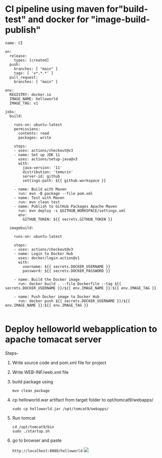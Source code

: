 # CI pipeline using maven for"build-test" and docker for "image-build-publish"


```
name: CI

on:
  release:
    types: [created]
  push:
    branches: [ "main" ]
    tags: [ 'v*.*.*' ]
  pull_request:
    branches: [ "main" ]

env:
  REGISTRY: docker.io
  IMAGE_NAME: helloworld
  IMAGE_TAG: v1

jobs:
  build:

    runs-on: ubuntu-latest
    permissions:
      contents: read
      packages: write

    steps:
    - uses: actions/checkout@v3
    - name: Set up JDK 11
      uses: actions/setup-java@v3
      with:
        java-version: '11'
        distribution: 'temurin'
        server-id: github
        settings-path: ${{ github.workspace }}

    - name: Build with Maven
      run: mvn -B package --file pom.xml
    - name: Test with Maven
      run: mvn clean test
    - name: Publish to GitHub Packages Apache Maven
      run: mvn deploy -s $GITHUB_WORKSPACE/settings.xml
      env:
        GITHUB_TOKEN: ${{ secrets.GITHUB_TOKEN }}

  imagebuild:

    runs-on: ubuntu-latest

    steps:
    - uses: actions/checkout@v3
    - name: Login to Docker Hub
      uses: docker/login-action@v1
      with:
        username: ${{ secrets.DOCKER_USERNAME }}
        password: ${{ secrets.DOCKER_PASSWORD }}

    - name: Build the Docker image
      run: docker build . --file Dockerfile --tag ${{ secrets.DOCKER_USERNAME }}/${{ env.IMAGE_NAME }}:${{ env.IMAGE_TAG }}

    - name: Push Docker image to Docker Hub
      run: docker push ${{ secrets.DOCKER_USERNAME }}/${{ env.IMAGE_NAME }}:${{ env.IMAGE_TAG }}


```








# Deploy helloworld webapplication to apache tomacat server

Steps-
1. Write source code and pom.xml file for project
2. Write WEB-INF/web.xml file  
3. build package using
   ```
   mvn clean package

   ```
4. cp helloworld.war artifact from target folder to opt/tomcat9/webapps/

   ```
   sudo cp helloworld.jar /opt/tomcat9/webapps/

   ```
5. Run tomcat
   ```
   cd /opt/tomcat9/bin
   sudo ./startup.sh
   ```
6. go to browser and paste

   ```http://localhost:8080/helloworld```
   ![](https://github.com/smitwaman/hello-world.war/blob/main/image/Screenshot%202024-04-13%20203823.png)


